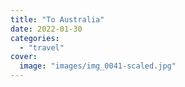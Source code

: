 ```yaml
---
title: "To Australia"
date: 2022-01-30
categories:
  - "travel"
cover:
  image: "images/img_0041-scaled.jpg"
---
```

